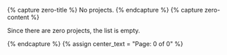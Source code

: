 {% capture zero-title %}
No projects.
{% endcapture %}
{% capture zero-content %}

Since there are zero projects, the list is empty.

{% endcapture %}
{% assign center_text = "Page: 0 of 0" %}
